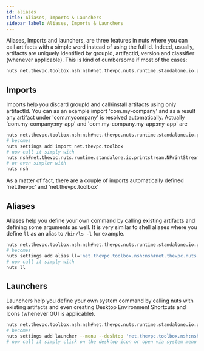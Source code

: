 ```yaml
---
id: aliases
title: Aliases, Imports & Launchers
sidebar_label: Aliases, Imports & Launchers
---
```



Aliases, Imports and launchers, are three features in nuts where you can call artifacts with a simple word instead of using the full id. Indeed, usually, artifacts are uniquely identified by groupId, artifactId, version and classifier (whenever applicable). This is kind of cumbersome if most of the cases:

```bash
nuts net.thevpc.toolbox.nsh:nsh#net.thevpc.nuts.runtime.standalone.io.printstream.NPrintStreamFiltered@5745ca0e
```

## Imports
Imports help you discard groupId and call/install artifacts using only artifactId. You can as an example
import 'com.my-company' and as a result any artifact under 'com.mycompany' is resolved automatically.
Actually 'com.my-company:my-app' and 'com.my-company.my-app:my-app' are

```bash
nuts net.thevpc.toolbox.nsh:nsh#net.thevpc.nuts.runtime.standalone.io.printstream.NPrintStreamFiltered@5745ca0e
# becomes
nuts settings add import net.thevpc.toolbox
# now call it simply with
nuts nsh#net.thevpc.nuts.runtime.standalone.io.printstream.NPrintStreamFiltered@5745ca0e
# or even simpler with
nuts nsh
```
As a matter of fact, there are a couple of imports automatically defined 'net.thevpc' and 'net.thevpc.toolbox' 

## Aliases
Aliases help you define your own command by calling existing artifacts and defining some arguments as well. It is very similar to shell aliases where you define `ll` as an alias to `/bin/ls -l` for example.

```bash
nuts net.thevpc.toolbox.nsh:nsh#net.thevpc.nuts.runtime.standalone.io.printstream.NPrintStreamFiltered@5745ca0e
# becomes
nuts settings add alias ll='net.thevpc.toolbox.nsh:nsh#net.thevpc.nuts.runtime.standalone.io.printstream.NPrintStreamFiltered@5745ca0e -c ls -l'
# now call it simply with
nuts ll
```

## Launchers
Launchers help you define your own system command by calling nuts with existing artifacts and even creating Desktop Environment Shortcuts and Icons (whenever GUI is applicable). 


```bash
nuts net.thevpc.toolbox.nsh:nsh#net.thevpc.nuts.runtime.standalone.io.printstream.NPrintStreamFiltered@5745ca0e
# becomes
nuts settings add launcher --menu --desktop 'net.thevpc.toolbox.nsh:nsh#net.thevpc.nuts.runtime.standalone.io.printstream.NPrintStreamFiltered@5745ca0e'
# now call it simply click on the desktop icon or open via system menu
```
